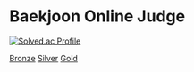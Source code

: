 # Baekjoon Online Judge

[![Solved.ac Profile](http://mazassumnida.wtf/api/v2/generate_badge?boj=sth4881)](https://solved.ac/profile/sth4881)

[Bronze](./Bronze) [Silver](./Silver) [Gold](./Gold)
